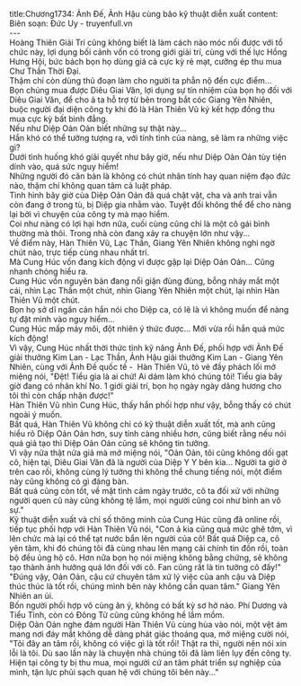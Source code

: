 title:Chương1734: Ảnh Đế, Ảnh Hậu cùng bão kỹ thuật diễn xuất
content:
Biên soạn: Đức Uy - truyenfull.vn<br>---<br>Hoàng Thiên Giải Trí cũng không biết là làm cách nào móc nối được với tổ chức này, lợi dụng bối cảnh vốn có trong giới giải trí, cùng với thế lực Hồng Hưng Hội, bức bách bọn họ dùng giá cả cực kỳ rẻ mạt, cưỡng ép thu mua Chư Thần Thời Đại.<br>Thậm chí còn dùng thủ đoạn làm cho người ta phẫn nộ đến cực điểm...<br>Bọn chúng mua được Diêu Giai Văn, lợi dụng sự tín nhiệm của bọn họ đối với Diêu Giai Văn, để cho ả ta hỗ trợ từ bên trong bắt cóc Giang Yên Nhiên, buộc người đại diện công ty khi đó là Hàn Thiên Vũ ký kết hợp đồng thu mua cực kỳ bất bình đẳng.<br>Nếu như Diệp Oản Oản biết những sự thật này...<br>Hắn khó có thể tưởng tượng ra, với tính tình của nàng, sẽ làm ra những việc gì?<br>Dưới tình huống khó giải quyết như bây giờ, nếu như Diệp Oản Oản tùy tiện dính vào, quá sức nguy hiểm!<br>Những người đó căn bản là không có chút nhân tính hay quan niệm đạo đức nào, thậm chí không quan tâm cả luật pháp.<br>Tình hình bây giờ của Diệp Oản Oản đã quá chật vật, cha và anh trai vẫn còn đang ở trong tù, bị Diệp gia nhằm vào. Tuyệt đối không thể để cho nàng lại bởi vì chuyện của công ty mà mạo hiểm.<br>Coi như nàng có lợi hại hơn nữa, cuối cùng cũng chỉ là một cô gái bình thường mà thôi. Trong nhà còn đang xảy ra chuyện lớn như vậy...<br>Về điểm này, Hàn Thiên Vũ, Lạc Thần, Giang Yên Nhiên không nghi ngờ chút nào, trực tiếp cùng nhau nhất trí.<br>Mà Cung Húc vốn đang kích động vì được gặp lại Diệp Oản Oản... Cũng nhanh chóng hiểu ra.<br>Cung Húc vốn nguyên bản đang nổi giận đùng đùng, bỗng nháy mắt một cái, nhìn Lạc Thần một chút, nhìn Giang Yên Nhiên một chút, lại nhìn Hàn Thiên Vũ một chút.<br>Bọn họ sở dĩ ngăn cản hắn nói cho Diệp ca, có lẽ là vì không muốn để nàng tự đặt mình vào nguy hiểm…<br>Cung Húc mấp máy môi, đột nhiên ý thức được... Mới vừa rồi hắn quá mức kích động!<br>Vì vậy, Cung Húc nhất thời thức tỉnh kỹ năng Ảnh Đế, phối hợp với Ảnh Đế giải thưởng Kim Lan - Lạc Thần, Ảnh Hậu giải thưởng Kim Lan - Giang Yên Nhiên, cùng với Ảnh Đế quốc tế -  Hàn Thiên Vũ, tỏ vẻ đầy phách lối mở miệng nói, "Đệt! Tiểu gia là ai chứ! Ai dám làm khó chúng tôi! Tiểu gia bây giờ đang có nhân khí No. 1 giới giải trí, bọn họ ngày ngày dâng hương cho tôi thì còn chấp nhận được!"<br>Hàn Thiên Vũ nhìn Cung Húc, thấy hắn phối hợp như vậy, bỗng thấy có chút ngoài ý muốn.<br>Bất quá, Hàn Thiên Vũ không chỉ có kỹ thuật diễn xuất tốt, mà anh cũng hiểu rõ Diệp Oản Oản hơn, suy tính càng nhiều hơn, cũng biết rằng nếu nói quá giả tạo thì Diệp Oản Oản cũng sẽ không tin tưởng.<br>Vì vậy nửa thật nửa giả mà mở miệng nói, "Oản Oản, tôi cũng không dối gạt cô, hiện tại, Diêu Giai Văn đã là người của Diệp Y Y bên kia... Người ta giờ ở trên cao rồi, không cùng lý tưởng thì không thể chung tiếng nói, một điểm này cũng không có gì đáng bàn.<br>Bất quá cũng còn tốt, về mặt tình cảm ngày trước, cô ta đối xử với những người quen cũ này cũng không tệ lắm, mọi người cũng coi như bình an vô sự."<br>Kỹ thuật diễn xuất và chỉ số thông minh của Cung Húc cũng đã online rồi, tiếp tục phối hợp với Hàn Thiên Vũ nói, "Con ả kia cũng quá mức ghê tởm, vì lên chức mà lại có thể tạt nước bẩn lên người của cô! Bất quá Diệp ca, cô yên tâm, khi đó chúng tôi đã cùng nhau lên mạng cải chính tin đồn rồi, toàn bộ đều ủng hộ cô. Hơn nữa bọn họ nói miệng không bằng chứng, sẽ không tạo thành ảnh hưởng quá lớn đối với cô. Fan cũng rất là tin tưởng cô đấy!"<br>"Đúng vậy, Oản Oản, cậu cứ chuyên tâm xử lý việc của anh cậu và Diệp thúc thúc là tốt rồi, chúng mình bên này không cần quan tâm." Giang Yên Nhiên an ủi.<br>Bốn người phối hợp vô cùng ăn ý, không có bất kỳ sơ hở nào. Phí Dương và Tiểu Tình, còn có Đông Tử cũng cũng không hề lắm mồm.<br>Diệp Oản Oản nghe đám người Hàn Thiên Vũ cùng hùa vào nói, một vệt ám mang nơi đáy mắt không dễ dàng phát giác thoáng qua, mở miệng cười nói, "Tôi đây an tâm rồi, không có việc gì là tốt rồi! Thật ra thì, người nên nói xin lỗi là tôi. Dù sao lần này là chuyện nhà chúng tôi đã làm liên lụy đến công ty. Hiện tại công ty bị thu mua, mọi người cứ an tâm phát triển sự nghiệp của mình, tận lực phủi sạch quan hệ với chúng tôi bên này..."